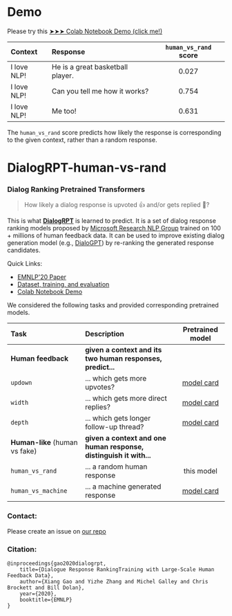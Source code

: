 # Demo

Please try this [➤➤➤ Colab Notebook Demo (click me!)](https://colab.research.google.com/drive/1cAtfkbhqsRsT59y3imjR1APw3MHDMkuV?usp=sharing)

| Context | Response | `human_vs_rand` score |
| :------ | :------- | :------------: |
| I love NLP! | He is a great basketball player. | 0.027 |
| I love NLP! | Can you tell me how it works? | 0.754 |
| I love NLP! | Me too! | 0.631 |

The `human_vs_rand` score predicts how likely the response is corresponding to the given context, rather than a random response.


# DialogRPT-human-vs-rand

### Dialog Ranking Pretrained Transformers

> How likely a dialog response is upvoted 👍 and/or gets replied 💬? 

This is what [**DialogRPT**](https://github.com/golsun/DialogRPT) is learned to predict.
It is a set of dialog response ranking models proposed by [Microsoft Research NLP Group](https://www.microsoft.com/en-us/research/group/natural-language-processing/) trained on 100 + millions of human feedback data. 
It can be used to improve existing dialog generation model (e.g., [DialoGPT](https://huggingface.co/microsoft/DialoGPT-medium)) by re-ranking the generated response candidates.

Quick Links:
* [EMNLP'20 Paper](https://arxiv.org/abs/2009.06978/)
* [Dataset, training, and evaluation](https://github.com/golsun/DialogRPT)
* [Colab Notebook Demo](https://colab.research.google.com/drive/1cAtfkbhqsRsT59y3imjR1APw3MHDMkuV?usp=sharing)

We considered the following tasks and provided corresponding pretrained models.

|Task | Description  | Pretrained model |
| :------------- | :----------- | :-----------: |
|  **Human feedback**  |  **given a context and its two human responses, predict...**|
| `updown` |  ... which gets more upvotes? | [model card](https://huggingface.co/microsoft/DialogRPT-updown) |
| `width`| ... which gets more direct replies?  | [model card](https://huggingface.co/microsoft/DialogRPT-width) |
| `depth`|  ... which gets longer follow-up thread?  | [model card](https://huggingface.co/microsoft/DialogRPT-depth) |
|  **Human-like** (human vs fake) | **given a context and one human response, distinguish it with...** |
| `human_vs_rand`| ... a random human response  | this model |
| `human_vs_machine`| ... a machine generated response  | [model card](https://huggingface.co/microsoft/DialogRPT-human-vs-machine) |



### Contact:
Please create an issue on [our repo](https://github.com/golsun/DialogRPT)

### Citation:
```
@inproceedings{gao2020dialogrpt,
    title={Dialogue Response RankingTraining with Large-Scale Human Feedback Data},
    author={Xiang Gao and Yizhe Zhang and Michel Galley and Chris Brockett and Bill Dolan},
    year={2020},
    booktitle={EMNLP}
}
```
